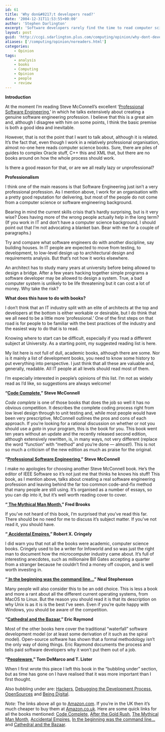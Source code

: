 ```yaml
---
id: 61
title: 'Why don&#8217;t developers read?'
date: '2004-12-31T11:53:55+00:00'
author: 'Stephen Darlington'
excerpt: 'Software developers rarely find the time to read computer science texts. Why? '
layout: post
guid: 'http://ccgi.sdarlington.plus.com/computing/opinion/why-dont-developers-read.html'
aliases: ['/computing/opinion/noreaders.html']
categories:
    - Opinion
tags:
    - analysis
    - books
    - Computing
    - Opinion
    - people
    - review
---
```


**Introduction**

At the moment I’m reading Steve McConnell’s excellent ‘[Professional Software Engineering](http://www.amazon.com/exec/obidos/ASIN/0321193679/zx81orguk00),’ in which he talks extensively about creating a genuine software engineering profession. I believe that this is a great aim and, although I disagree with him on some points, I think the basic premise is both a good idea and inevitable.

However, that is not the point that I want to talk about, although it is related. It’s the fact that, even though I work in a relatively professional organisation, almost no-one here reads computer science books. Sure, there are piles of guides to complex Oracle stuff, C++ this and XML that, but there are no books around on how the whole process should work.

Is there a good reason for that, or are we all really lazy or unprofessional?

**Professionalism**

I think one of the main reasons is that Software Engineering just isn’t a very professional profession. As I mention above, I work for an organisation with a pretty good reputation for delivering, but most of the people do not come from a computer science or software engineering background.

Bearing in mind the current skills crisis that’s hardly surprising, but is it very wise? Does having more of the wrong people actually help in the long term? (If you work in IT and don’t have a computer science background, I should point out that I’m not advocating a blanket ban. Bear with me for a couple of paragraphs.)

Try and compare what software engineers do with another discipline, say building houses. In IT people are expected to move from testing, to development, to low-level design up to architectural design and requirements analysis. But that’s not how it works elsewhere.

An architect has to study many years at university before being allowed to design a bridge. After a few years hacking together simple programs a software developer may be allowed to design a system. True, a bad computer system is unlikely to be life threatening but it can cost a lot of money. Why take the risk?

**What does this have to do with books?**

I don’t think that an IT industry split with an elite of architects at the top and developers at the bottom is either workable or desirable, but I do think that we all need to be a little more ‘professional.’ One of the first steps on that road is for people to be familiar with the best practices of the industry and the easiest way to do that is to read.

Knowing where to start can be difficult, especially if you read a different subject at University. As a starting point, my suggested reading list is here.

My list here is not full of dull, academic books, although there are some. Nor is it mainly a list of development books, you need to know some history to put everything into perspective. I just think that all these are valuable and, generally, readable. All IT people at all levels should read most of them.

I’m especially interested in people’s opinions of this list. I’m not as widely read as I’d like, so suggestions are always welcome!

**“[Code Complete](http://www.amazon.com/exec/obidos/ASIN/0735619670/zx81orguk00),” Steve McConnell**

*Code complete* is one of those books that does the job so well it has no obvious competition. It describes the complete coding process right from low level design through to unit testing and, while most people would have been very prescriptive, McConnell outlines the pros and cons of each approach. If you’re looking for a rational discussion on whether or not you should use a *goto* in your program, this is the book for you. This book went ten years without an update and the recently released second edition, although extensively rewritten, is, in many ways, not very different (replace the word “function” with “method” and you’re done — almost!). This is not so much a criticism of the new edition as much as praise for the original.

**“[Professional Software Engineering](http://www.amazon.com/exec/obidos/ASIN/0321193679/zx81orguk00),” Steve McConnell**

I make no apologies for choosing another Steve McConnell book. He’s the editor of IEEE Software so it’s not just me that thinks he knows his stuff! This book, as I mention above, talks about creating a real software engineering profession and leaving behind the far too common code-and-fix method that many people are still using. It’s organised as a number of essays, so you can dip into it, but it’s well worth reading cover to cover.

**“[ The Mythical Man Month](http://www.amazon.com/exec/obidos/ASIN/0201835959/zx81orguk00),” Fred Brooks**

If you’ve not heard of this book, I’m surprised that you’ve read this far. There should be no need for me to discuss it’s subject matter. If you’ve not read it, you should have.

**“[ Accidental Empires](http://www.amazon.com/exec/obidos/ASIN/0887308554/zx81orguk00),” Robert X. Cringely**

I did warn you that not all the books were academic, computer science books. Cringely used to be a writer for Infoworld and so was just the right man to document how the microcomputer industry came about. It’s full of interesting anecdotes, such as millionaire Bill Gates accepting a quarter from a stranger because he couldn’t find a money off coupon, and is well worth investing in.

**“[ In the beginning was the command line…](http://www.amazon.com/exec/obidos/ASIN/0380815931/zx81orguk00)” Neal Stephenson**

Many people will also consider this to be an odd choice. This is less a book and more a rant about all the different current operating systems, from MacOS to Linux. But the reason you should read it is that its description on why Unix is as it is is the best I’ve seen. Even if you’re quite happy with Windows, you should be aware of the competition.

**“[Cathedral and the Bazaar](http://www.amazon.com/exec/obidos/ASIN/1565927249/zx81orguk00),” Eric Raymond**

Most of the other books here cover the traditional “waterfall” software development model (or at least some derivation of it such as the spiral model). Open-source software has shown that a formal methodology isn’t the only way of doing things. Eric Raymond documents the process and tells paid software developers why it won’t put them out of a job.

**“[Peopleware](http://www.amazon.com/exec/obidos/ASIN/0932633439/zx81orguk00),” Tom DeMarco and T. Lister**

When I first wrote this piece I left this book in the “bubbling under” section, but as time has gone on I have realised that it was more important than I first thought.

Also bubbling under are: [Hackers](http://www.amazon.com/exec/obidos/ASIN/0140232699/zx81orguk00), [Debugging the Development Process](http://www.amazon.com/exec/obidos/ASIN/1556156502/zx81orguk00), [OpenSources](http://www.amazon.com/exec/obidos/ASIN/1565925823/zx81orguk00) and [Being Digital](http://www.amazon.com/exec/obidos/ASIN/0340649305/zx81orguk00).

*Note:* The links above all go to [Amazon.com](http://www.amazon.com/exec/obidos/redirect-home?tag=zx81orguk00&site=amazon). If you’re in the UK then it’s much cheaper to buy them at [Amazon.co.uk](http://www.amazon.co.uk/exec/obidos/redirect-home?tag=zx81orguk&site=amazon). Here are some quick links for all the books mentioned: [Code Complete](http://www.amazon.co.uk/exec/obidos/ASIN/0735619670/zx81orguk), [After the Gold Rush](http://www.amazon.co.uk/exec/obidos/ASIN/0321193679/zx81orguk), [ The Mythical Man Month](http://www.amazon.co.uk/exec/obidos/ASIN/0201835959/zx81orguk), [ Accidental Empires](http://www.amazon.co.uk/exec/obidos/ASIN/014017138X/zx81orguk), [ In the beginning was the command line…](http://www.amazon.co.uk/exec/obidos/ASIN/0380815931/zx81orguk) and [Cathedral and the Bazaar](http://www.amazon.co.uk/exec/obidos/ASIN/1565927249/zx81orguk).